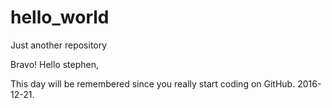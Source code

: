# hello_world
Just another repository

Bravo!
Hello stephen,

This day will be remembered since you really start coding on GitHub.
2016-12-21.
